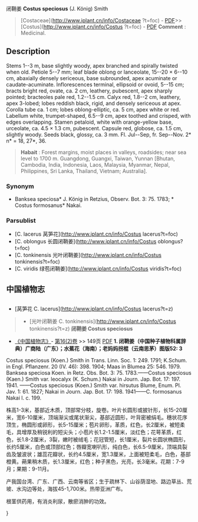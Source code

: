 闭鞘姜 **Costus speciosus** (J. König) Smith

> [Costaceae](http://www.iplant.cn/info/Costaceae ?t=foc) - [PDF](http://iplant.cn/foc/pdf/Costaceae.pdf)>>[Costus](http://www.iplant.cn/info/Costus ?t=foc) - [PDF](http://www.iplant.cn/foc/pdf/Costus.pdf)
> **Comment** : 
> Medicinal.

## Description

Stems 1--3 m, base slightly woody, apex branched and spirally twisted when old. Petiole 5--7 mm; leaf blade oblong or lanceolate, 15--20 × 6--10 cm, abaxially densely sericeous, base subrounded, apex acuminate or caudate-acuminate. Inflorescences terminal, ellipsoid or ovoid, 5--15 cm; bracts bright red, ovate, ca. 2 cm, leathery, pubescent, apex sharply pointed; bracteoles pale red, 1.2--1.5 cm. Calyx red, 1.8--2 cm, leathery, apex 3-lobed; lobes reddish black, rigid, and densely sericeous at apex. Corolla tube ca. 1 cm; lobes oblong-elliptic, ca. 5 cm, apex white or red. Labellum white, trumpet-shaped, 6.5--9 cm, apex toothed and crisped, with edges overlapping. Stamen petaloid, white with orange-yellow base, urceolate, ca. 4.5 × 1.3 cm, pubescent. Capsule red, globose, ca. 1.5 cm, slightly woody. Seeds black, glossy, ca. 3 mm. Fl. Jul--Sep, fr. Sep--Nov. 2* n* = 18, 27*, 36.
> **Habait** : 
> Forest margins, moist places in valleys, roadsides; near sea level to 1700 m. Guangdong, Guangxi, Taiwan, Yunnan [Bhutan, Cambodia, India, Indonesia, Laos, Malaysia, Myanmar, Nepal, Philippines, Sri Lanka, Thailand, Vietnam; Australia].

### Synonym
* Banksea speciosa* J. König in Retzius, Observ. Bot. 3: 75. 1783; * Costus formosanus* Nakai.

### Parsublist

* [C.  lacerus  莴笋花](http://www.iplant.cn/info/Costus lacerus?t=foc)
* [C.  oblongus  长圆闭鞘姜](http://www.iplant.cn/info/Costus oblongus?t=foc)
* [C.  tonkinensis  光叶闭鞘姜](http://www.iplant.cn/info/Costus tonkinensis?t=foc)
* [C.  viridis  绿苞闭鞘姜](http://www.iplant.cn/info/Costus viridis?t=foc)

## 中国植物志
## 
* [莴笋花  C.  lacerus](http://www.iplant.cn/info/Costus lacerus?t=z)
> * [光叶闭鞘姜  C.  tonkinensis](http://www.iplant.cn/info/Costus tonkinensis?t=z)
**闭鞘姜 Costus speciosus**

* [《中国植物志》](http://www.iplant.cn/frps)- [第16(2)卷](http://www.iplant.cn/frps/vol/16(2)) >> 149页 [PDF](http://www.iplant.cn/frps/pdf/16(2)/149.pdf)
**1. 闭鞘姜（中国种子植物科属辞典）广商陆（广东）；水蕉花（海南）；老妈妈拐棍（云南思茅）图版52: 3**

Costus speciosus (Koen.) Smith in Trans. Linn. Soc. 1: 249. 1791; K.Schum. in Engl. Pflanzenr. 20 (IV. 46): 398. 1904; Maas in Blumea 25: 546. 1979. Banksea speciosa Koen. in Retz. Obs. Bot. 3: 75. 1783.——Costus speciosus (Kaen.) Smith var. leocalyx (K. Schum.) Nakai in Journ. Jap. Bot. 17: 197. 1941. ——Costus speciosus (Koen.) Smith var. hirsutus Blume, Enum. Pl. Jav. 1: 61. 1827; Nakai in Journ. Jap. Bot. 17: 198. 1941——C. formosanus Nakai l. c. 199.

株高1-3米，基部近木质，顶部常分枝，旋卷。叶片长圆形或披针形，长15-20厘米，宽6-10厘米，顶端渐尖或尾状渐尖，基部近圆形，叶背密被绢毛。穗状花序顶生，椭圆形或卵形，长5-15厘米；苞片卵形，革质，红色，长2厘米，被短柔毛，具增厚及稍锐利的短尖头；小苞片长1.2-1.5厘米，淡红色；花萼革质，红色，长1.8-2厘米，3裂，嫩时被绒毛；花冠管短，长1厘米，裂片长圆状椭圆形，长约5厘米，白色或顶部红色；唇瓣宽喇叭形，纯白色，长6.5-9厘米，顶端具裂齿及皱波状；雄蕊花瓣状，长约4.5厘米，宽1.3厘米，上面被短柔毛，白色，基部橙黄。蒴果稍木质，长1.3厘米，红色；种子黑色，光亮，长3毫米。花期：7-9月；果期：9-11月。

产我国台湾、广东、广西、云南等省区；生于疏林下、山谷荫湿地、路边草丛、荒坡、水沟边等处，海拔45-1,700米。热带亚洲广布。

根茎供药用，有消炎利尿，散瘀消肿的功效。

}